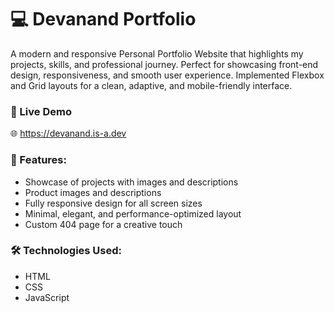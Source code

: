 # 💻 Devanand Portfolio

A modern and responsive Personal Portfolio Website that highlights my projects, skills, and professional journey.
Perfect for showcasing front-end design, responsiveness, and smooth user experience.
Implemented Flexbox and Grid layouts for a clean, adaptive, and mobile-friendly interface.
  
### 🚀 Live Demo
🌐 https://devanand.is-a.dev

### 🔧 Features:
- Showcase of projects with images and descriptions
- Product images and descriptions
- Fully responsive design for all screen sizes
- Minimal, elegant, and performance-optimized layout
- Custom 404 page for a creative touch
  
### 🛠️ Technologies Used:
- HTML
- CSS
- JavaScript
